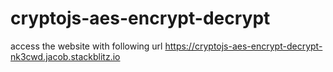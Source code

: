 # cryptojs-aes-encrypt-decrypt

access the website with following url 
https://cryptojs-aes-encrypt-decrypt-nk3cwd.jacob.stackblitz.io

